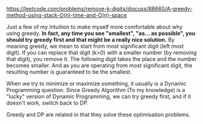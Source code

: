 
https://leetcode.com/problems/remove-k-digits/discuss/88660/A-greedy-method-using-stack-O(n)-time-and-O(n)-space

Just a few of my intuition to make myself more comfortable about why using greedy. **In fact, any time you see "smallest", "as... as possible",
you should try greedy first and that might be a really nice solution.**
By meaning greedy, we mean to start from most significant digit (left most digit). If you can replace that digit (k>0) with a smaller number
(by removing that digit), you remove it. The following digit takes the place and the number becomes smaller. And as you are operating from
most significant digit, the resulting number is guaranteed to be the smallest.

When we try to minimize or maximize something, it usually is a Dynamic Programming question. Since Greedy Algorithm (To my knowledge) is a "lucky"
version of Dynamic Programming, we can try greedy first, and if it doesn't work, switch back to DP.

Greedy and DP are related in that they solve these optimisation problems.
